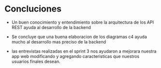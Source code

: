 # Concluciones

* Un buen conocimiento y entendimiento sobre la arquitectura de los API REST ayuda al desarrollo de la backend 

* Se concluye que una buena elaboracion de los diagramas c4 ayuda mucho al desarrollo mas preciso de la backend

* las entrevistas realizadas en el sprint 3 nos ayudaron a mejorara nuestra app web modificando y agregando caracteristicas que nuestros usuarios finales desean.

